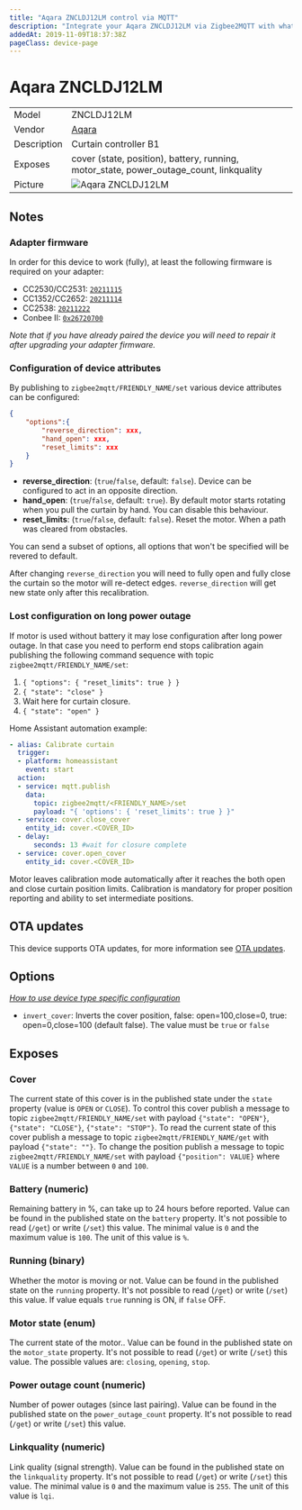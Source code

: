 ```yaml
---
title: "Aqara ZNCLDJ12LM control via MQTT"
description: "Integrate your Aqara ZNCLDJ12LM via Zigbee2MQTT with whatever smart home infrastructure you are using without the vendor's bridge or gateway."
addedAt: 2019-11-09T18:37:38Z
pageClass: device-page
---
```


<!-- !!!! -->
<!-- ATTENTION: This file is auto-generated through docgen! -->
<!-- You can only edit the "Notes"-Section between the two comment lines "Notes BEGIN" and "Notes END". -->
<!-- Do not use h1 or h2 heading within "## Notes"-Section. -->
<!-- !!!! -->

# Aqara ZNCLDJ12LM

|     |     |
|-----|-----|
| Model | ZNCLDJ12LM  |
| Vendor  | [Aqara](/supported-devices/#v=Aqara)  |
| Description | Curtain controller B1 |
| Exposes | cover (state, position), battery, running, motor_state, power_outage_count, linkquality |
| Picture | ![Aqara ZNCLDJ12LM](https://www.zigbee2mqtt.io/images/devices/ZNCLDJ12LM.jpg) |


<!-- Notes BEGIN: You can edit here. Add "## Notes" headline if not already present. -->
## Notes

### Adapter firmware
In order for this device to work (fully), at least the following firmware is required on your adapter:
- CC2530/CC2531: [`20211115`](https://github.com/Koenkk/Z-Stack-firmware/tree/Z-Stack_Home_1.2_20211115/20211116/coordinator/Z-Stack_Home_1.2/bin)
- CC1352/CC2652: [`20211114`](https://github.com/Koenkk/Z-Stack-firmware/tree/7c5a6da0c41855d42b5e6506e5e3b496be097ba3/coordinator/Z-Stack_3.x.0/bin)
- CC2538: [`20211222`](https://github.com/jethome-ru/zigbee-firmware/tree/master/ti/coordinator/cc2538_cc2592)
- Conbee II: [`0x26720700`]( http://deconz.dresden-elektronik.de/deconz-firmware/deCONZ_ConBeeII_0x26720700.bin.GCF)

*Note that if you have already paired the device you will need to repair it after upgrading your adapter firmware.*

### Configuration of device attributes
By publishing to `zigbee2mqtt/FRIENDLY_NAME/set` various device attributes can be configured:
```json
{
    "options":{
        "reverse_direction": xxx,
        "hand_open": xxx,
        "reset_limits": xxx
    }
}
```

- **reverse_direction**: (`true`/`false`, default: `false`). Device can be configured to act in an opposite direction.
- **hand_open**: (`true`/`false`, default: `true`). By default motor starts rotating when you pull the curtain by hand. You can disable this behaviour.
- **reset_limits**: (`true`/`false`, default: `false`). Reset the motor. When a path was cleared from obstacles.

You can send a subset of options, all options that won't be specified will be revered to default.

After changing `reverse_direction` you will need to fully open and fully close the curtain so the motor will re-detect edges. `reverse_direction` will get new state only after this recalibration.

### Lost configuration on long power outage
If motor is used without battery it may lose configuration after long power outage. In that case you need to perform end stops calibration again publishing the following command sequence with topic `zigbee2mqtt/FRIENDLY_NAME/set`:
1. `{ "options": { "reset_limits": true } }`
2. `{ "state": "close" }`
3. Wait here for curtain closure.
4. `{ "state": "open" }`

Home Assistant automation example:
```yaml
- alias: Calibrate curtain
  trigger:
  - platform: homeassistant
    event: start
  action:
  - service: mqtt.publish
    data:
      topic: zigbee2mqtt/<FRIENDLY_NAME>/set
      payload: "{ 'options': { 'reset_limits': true } }"
  - service: cover.close_cover
    entity_id: cover.<COVER_ID>
  - delay:
      seconds: 13 #wait for closure complete
  - service: cover.open_cover
    entity_id: cover.<COVER_ID>
```

Motor leaves calibration mode automatically after it reaches the both open and close curtain position limits. Calibration is mandatory for proper position reporting and ability to set intermediate positions.
<!-- Notes END: Do not edit below this line -->


## OTA updates
This device supports OTA updates, for more information see [OTA updates](../guide/usage/ota_updates.md).


## Options
*[How to use device type specific configuration](../guide/configuration/devices-groups.md#specific-device-options)*

* `invert_cover`: Inverts the cover position, false: open=100,close=0, true: open=0,close=100 (default false). The value must be `true` or `false`


## Exposes

### Cover 
The current state of this cover is in the published state under the `state` property (value is `OPEN` or `CLOSE`).
To control this cover publish a message to topic `zigbee2mqtt/FRIENDLY_NAME/set` with payload `{"state": "OPEN"}`, `{"state": "CLOSE"}`, `{"state": "STOP"}`.
To read the current state of this cover publish a message to topic `zigbee2mqtt/FRIENDLY_NAME/get` with payload `{"state": ""}`.
To change the position publish a message to topic `zigbee2mqtt/FRIENDLY_NAME/set` with payload `{"position": VALUE}` where `VALUE` is a number between `0` and `100`.

### Battery (numeric)
Remaining battery in %, can take up to 24 hours before reported.
Value can be found in the published state on the `battery` property.
It's not possible to read (`/get`) or write (`/set`) this value.
The minimal value is `0` and the maximum value is `100`.
The unit of this value is `%`.

### Running (binary)
Whether the motor is moving or not.
Value can be found in the published state on the `running` property.
It's not possible to read (`/get`) or write (`/set`) this value.
If value equals `true` running is ON, if `false` OFF.

### Motor state (enum)
The current state of the motor..
Value can be found in the published state on the `motor_state` property.
It's not possible to read (`/get`) or write (`/set`) this value.
The possible values are: `closing`, `opening`, `stop`.

### Power outage count (numeric)
Number of power outages (since last pairing).
Value can be found in the published state on the `power_outage_count` property.
It's not possible to read (`/get`) or write (`/set`) this value.

### Linkquality (numeric)
Link quality (signal strength).
Value can be found in the published state on the `linkquality` property.
It's not possible to read (`/get`) or write (`/set`) this value.
The minimal value is `0` and the maximum value is `255`.
The unit of this value is `lqi`.

